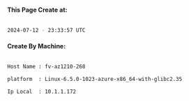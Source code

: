 
   
#### This Page Create at:

```bash

2024-07-12 - 23:33:57 UTC

```

#### Create By Machine:

```bash

Host Name : fv-az1210-268

platform  : Linux-6.5.0-1023-azure-x86_64-with-glibc2.35

Ip Local  : 10.1.1.172

```

